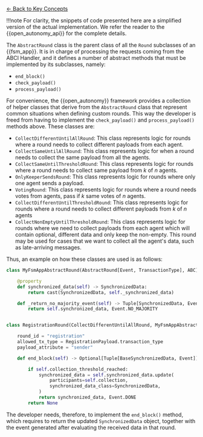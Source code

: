 [← Back to Key Concepts](./index.md)

!!!note
    For clarity, the snippets of code presented here are a simplified version of the actual
    implementation. We refer the reader to the {{open_autonomy_api}} for the complete details.

The `AbstractRound` class is the parent class of all the `Round` subclasses of an {{fsm_app}}. It is in charge of processing the requests coming from the ABCI Handler, and it defines a number of abstract methods that must be implemented by its subclasses, namely:
  - `end_block()`
  - `check_payload()`
  - `process_payload()`

For convenience, the {{open_autonomy}} framework provides a collection of helper classes that derive from the `AbstractRound` class that represent common situations when defining custom rounds. This way the developer is freed from having to implement the `check_payload()` and `process_payload()` methods above. These classes are:

  - `CollectDifferentUntilAllRound`: This class represents logic for rounds where a round needs to collect different payloads from each agent.
  - `CollectSameUntilAllRound`:     This class represents logic for when a round needs to collect the same payload from all the agents.
  - `CollectSameUntilThresholdRound`:     This class represents logic for rounds where a round needs to collect same payload from $k$ of $n$ agents.
  - `OnlyKeeperSendsRound`: This class represents logic for rounds where only one agent sends a payload.
  - `VotingRound`: This class represents logic for rounds where a round needs votes from agents, pass if $k$ same votes of $n$ agents.
  - `CollectDifferentUntilThresholdRound`: This class represents logic for rounds where a round needs to collect different payloads from $k$ of $n$ agents
  - `CollectNonEmptyUntilThresholdRound`:     This class represents logic for rounds where we need to collect payloads from each agent which will contain optional, different data and only keep the non-empty. This round may be used for cases that we want to collect all the agent's data, such as late-arriving messages.


Thus, an example on how these classes are used is as follows:


```python
class MyFsmAppAbstractRound(AbstractRound[Event, TransactionType], ABC):

    @property
    def synchronized_data(self) -> SynchronizedData:
        return cast(SynchronizedData, self._synchronized_data)

    def _return_no_majority_event(self) -> Tuple[SynchronizedData, Event]:
        return self.synchronized_data, Event.NO_MAJORITY


class RegistrationRound(CollectDifferentUntilAllRound, MyFsmAppAbstractRound):

    round_id = "registration"
    allowed_tx_type = RegistrationPayload.transaction_type
    payload_attribute = "sender"

    def end_block(self) -> Optional[Tuple[BaseSynchronizedData, Event]]:

        if self.collection_threshold_reached:
            synchronized_data = self.synchronized_data.update(
                participants=self.collection,
                synchronized_data_class=SynchronizedData,
            )
            return synchronized_data, Event.DONE
        return None
```

The developer needs, therefore, to implement the `end_block()` method, which requires to return the updated `SynchronizedData` object, together with the event generated after evaluating the received data in that round.
